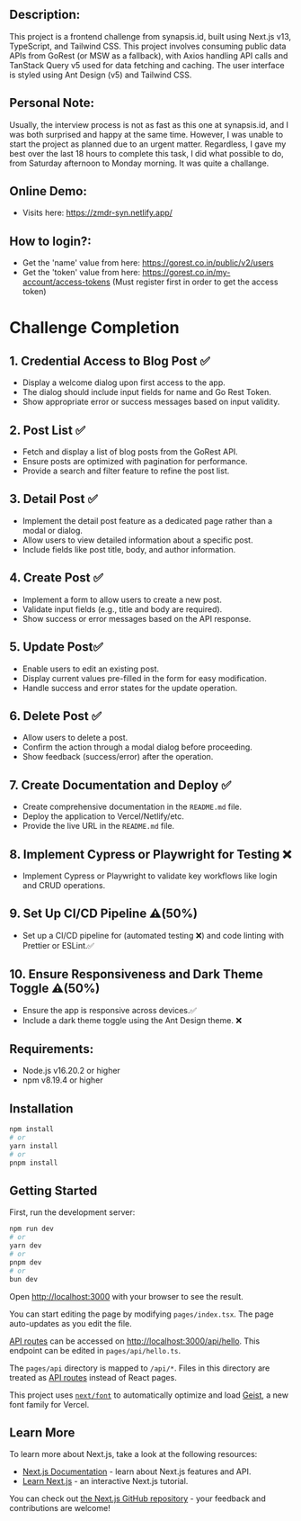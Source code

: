 ## Description:
This project is a frontend challenge from synapsis.id, built using Next.js v13, TypeScript, and Tailwind CSS. This project involves consuming public data APIs from GoRest (or MSW as a fallback), with Axios handling API calls and TanStack Query v5 used for data fetching and caching. The user interface is styled using Ant Design (v5) and Tailwind CSS.

## Personal Note:
Usually, the interview process is not as fast as this one at synapsis.id, and I was both surprised and happy at the same time. However, I was unable to start the project as planned due to an urgent matter. Regardless, I gave my best over the last 18 hours to complete this task, I did what possible to do, from Saturday afternoon to Monday morning. It was quite a challange.

## Online Demo:
- Visits here: https://zmdr-syn.netlify.app/

## How to login?:
- Get the 'name' value from here: https://gorest.co.in/public/v2/users
- Get the 'token' value from here: https://gorest.co.in/my-account/access-tokens (Must register first in order to get the access token)

# Challenge Completion

## 1. Credential Access to Blog Post ✅
- Display a welcome dialog upon first access to the app.
- The dialog should include input fields for name and Go Rest Token.
- Show appropriate error or success messages based on input validity.

## 2. Post List ✅
- Fetch and display a list of blog posts from the GoRest API.
- Ensure posts are optimized with pagination for performance.
- Provide a search and filter feature to refine the post list.

## 3. Detail Post ✅
- Implement the detail post feature as a dedicated page rather than a modal or dialog.
- Allow users to view detailed information about a specific post.
- Include fields like post title, body, and author information.

## 4. Create Post ✅
- Implement a form to allow users to create a new post.
- Validate input fields (e.g., title and body are required).
- Show success or error messages based on the API response.
 
## 5. Update Post✅
- Enable users to edit an existing post.
- Display current values pre-filled in the form for easy modification.
- Handle success and error states for the update operation.

## 6. Delete Post ✅
- Allow users to delete a post.
- Confirm the action through a modal dialog before proceeding.
- Show feedback (success/error) after the operation.

## 7. Create Documentation and Deploy ✅
- Create comprehensive documentation in the `README.md` file.
- Deploy the application to Vercel/Netlify/etc.
- Provide the live URL in the `README.md` file.

## 8. Implement Cypress or Playwright for Testing ❌
- Implement Cypress or Playwright to validate key workflows like login and CRUD operations.

## 9. Set Up CI/CD Pipeline ⚠️(50%)
- Set up a CI/CD pipeline for (automated testing ❌) and code linting with Prettier or ESLint.✅

## 10. Ensure Responsiveness and Dark Theme Toggle ⚠️(50%)
- Ensure the app is responsive across devices.✅
- Include a dark theme toggle using the Ant Design theme. ❌

## Requirements:
- Node.js v16.20.2 or higher
- npm v8.19.4 or higher

## Installation
```bash
npm install
# or
yarn install
# or
pnpm install
```

## Getting Started

First, run the development server:

```bash
npm run dev
# or
yarn dev
# or
pnpm dev
# or
bun dev
```

Open [http://localhost:3000](http://localhost:3000) with your browser to see the result.

You can start editing the page by modifying `pages/index.tsx`. The page auto-updates as you edit the file.

[API routes](https://nextjs.org/docs/pages/building-your-application/routing/api-routes) can be accessed on [http://localhost:3000/api/hello](http://localhost:3000/api/hello). This endpoint can be edited in `pages/api/hello.ts`.

The `pages/api` directory is mapped to `/api/*`. Files in this directory are treated as [API routes](https://nextjs.org/docs/pages/building-your-application/routing/api-routes) instead of React pages.

This project uses [`next/font`](https://nextjs.org/docs/pages/building-your-application/optimizing/fonts) to automatically optimize and load [Geist](https://vercel.com/font), a new font family for Vercel.

## Learn More

To learn more about Next.js, take a look at the following resources:

- [Next.js Documentation](https://nextjs.org/docs) - learn about Next.js features and API.
- [Learn Next.js](https://nextjs.org/learn-pages-router) - an interactive Next.js tutorial.

You can check out [the Next.js GitHub repository](https://github.com/vercel/next.js) - your feedback and contributions are welcome!

